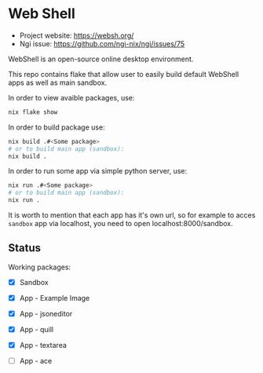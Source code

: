 # Web Shell

- Project website: https://websh.org/
- Ngi issue: https://github.com/ngi-nix/ngi/issues/75

WebShell is an open-source online desktop environment.

This repo contains flake that allow user to easily build default WebShell apps as well as main sandbox.

In order to view avaible packages, use:

```bash
nix flake show
```

In order to build package use:
```bash
nix build .#<Some package>
# or to build main app (sandbox):
nix build .
```

In order to run some app via simple python server, use:
```bash
nix run .#<Some package>
# or to build main app (sandbox):
nix run .
```

It is worth to mention that each app has it's own url, so for example to acces `sandbox` app via localhost, you need to open localhost:8000/sandbox.

## Status

Working packages:

- [x] Sandbox
- [x] App - Example Image
- [x] App - jsoneditor
- [x] App - quill
- [x] App - textarea
- [ ] App - ace

